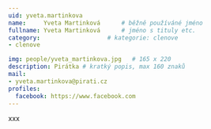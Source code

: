 ```yaml
---
uid: yveta.martinkova
name:     Yveta Martinková  	# běžně používáné jméno
fullname: Yveta Martinková  	# jméno s tituly etc.
category:                   # kategorie: clenove
- clenove

img: people/yveta_martinkova.jpg   # 165 x 220
description: Pirátka # kratký popis, max 160 znaků
mail:
- yveta.martinkova@pirati.cz
profiles:
  facebook: https://www.facebook.com
---
```


xxx
